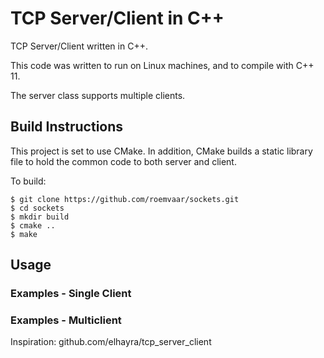 # TCP Server/Client in C++

TCP Server/Client written in C++.

This code was written to run on Linux machines, and to compile with C++ 11.

The server class supports multiple clients.

## Build Instructions

This project is set to use CMake. In addition, CMake builds a static library
file to hold the common code to both server and client.

To build:

```
$ git clone https://github.com/roemvaar/sockets.git
$ cd sockets
$ mkdir build
$ cmake ..
$ make
```

## Usage

### Examples - Single Client

### Examples - Multiclient

Inspiration: github.com/elhayra/tcp_server_client
